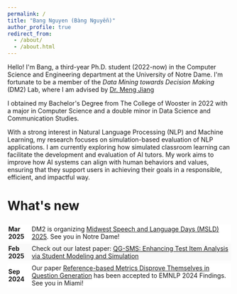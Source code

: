 ```yaml
---
permalink: /
title: "Bang Nguyen (Bàng Nguyễn)"
author_profile: true
redirect_from:
  - /about/
  - /about.html
---
```


Hello! I'm Bang, a third-year Ph.D. student (2022-now) in the Computer Science and Engineering department at the University of Notre Dame. I'm fortunate to be a member of the _Data Mining towards Decision Making_ (DM2) Lab, where I am advised by [Dr. Meng Jiang](http://www.meng-jiang.com/)

I obtained my Bachelor's Degree from The College of Wooster in 2022 with a major in Computer Science and a double minor in Data Science and Communication Studies.

With a strong interest in Natural Language Processing (NLP) and Machine Learning, my research focuses on simulation-based evaluation of NLP applications. I am currently exploring how simulated classroom learning can facilitate the development and evaluation of AI tutors. My work aims to improve how AI systems can align with human behaviors and values, ensuring that they support users in achieving their goals in a responsible, efficient, and impactful way.

# What's new

<table style="width:100%; border-collapse: separate; border-spacing: 0 6px; border: none; font: inherit;">
  <tr style="background-color: #ffffff;">
    <td style="padding: 2px; border: none;"><strong>Mar 2025</strong></td>
    <td style="padding: 2px; border: none;">DM2 is organizing <a href="https://nlp.nd.edu/msld25/" target="_blank">Midwest Speech and Language Days (MSLD) 2025</a>. See you in Notre Dame!
    </td>
  </tr>
  <tr style="background-color: #f9f9f9;">
    <td style="padding: 2px; border: none;"><strong>Feb 2025</strong></td>
    <td style="padding: 2px; border: none;">Check out our latest paper: <a href="https://arxiv.org/abs/2503.05888" target="_blank">QG-SMS: Enhancing Test Item Analysis via Student Modeling and Simulation</a>
    </td>
  </tr>
  <tr style="background-color: #ffffff;">
    <td style="padding: 2px; border: none;"><strong>Sep 2024</strong></td>
    <td style="padding: 2px; border: none;">Our paper <a href="https://arxiv.org/abs/2403.12242" target="_blank">Reference-based Metrics Disprove Themselves in Question Generation</a> has been accepted to EMNLP 2024 Findings. See you in Miami!</td>
  </tr>
</table>
